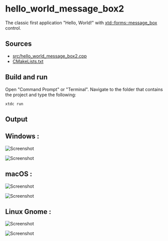 # hello_world_message_box2

The classic first application "Hello, World!" with  [xtd::forms::message_box](https://gammasoft71.github.io/xtd/reference_guides/latest/classxtd_1_1forms_1_1message__box.html) control.

## Sources

* [src/hello_world_message_box2.cpp](src/hello_world_message_box2.cpp)
* [CMakeLists.txt](CMakeLists.txt)

## Build and run

Open "Command Prompt" or "Terminal". Navigate to the folder that contains the project and type the following:

```shell
xtdc run
```

## Output

## Windows :

![Screenshot](../../../../docs/pictures/examples/hello_world_message_box2_w.png)

![Screenshot](../../../../docs/pictures/examples/hello_world_message_box2_wd.png)

## macOS :

![Screenshot](../../../../docs/pictures/examples/hello_world_message_box2_m.png)

![Screenshot](../../../../docs/pictures/examples/hello_world_message_box2_md.png)

## Linux Gnome :

![Screenshot](../../../../docs/pictures/examples/hello_world_message_box2_g.png)

![Screenshot](../../../../docs/pictures/examples/hello_world_message_box2_gd.png)

